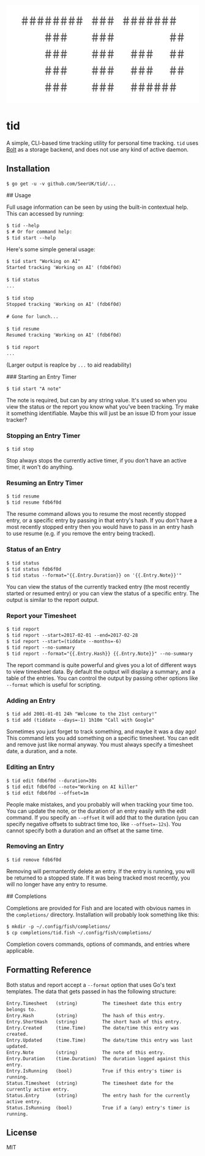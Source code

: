 <p align="center">
    <img src="https://raw.githubusercontent.com/SeerUK/tid/master/logo.png" height="256" />
</p>

# tid

A simple, CLI-based time tracking utility for personal time tracking. `tid` uses [Bolt][1] as a
storage backend, and does not use any kind of active daemon.

## Installation

```
$ go get -u -v github.com/SeerUK/tid/...
```

## Usage

Full usage information can be seen by using the built-in contextual help. This can accessed by
running:

```
$ tid --help
$ # Or for command help:
$ tid start --help
```

Here's some simple general usage:

```
$ tid start "Working on AI"
Started tracking 'Working on AI' (fdb6f0d)

$ tid status
...

$ tid stop
Stopped tracking 'Working on AI' (fdb6f0d)

# Gone for lunch...

$ tid resume
Resumed tracking 'Working on AI' (fdb6f0d)

$ tid report
...
```

(Larger output is reaplce by `...` to aid readability)

### Starting an Entry Timer

```
$ tid start "A note"
```

The note is required, but can by any string value. It's used so when you view the status or the
report you know what you've been tracking. Try make it something identifiable. Maybe this will just
be an issue ID from your issue tracker?

### Stopping an Entry Timer

```
$ tid stop
```

Stop always stops the currently active timer, if you don't have an active timer, it won't do
anything.

### Resuming an Entry Timer

```
$ tid resume
$ tid resume fdb6f0d
```

The resume command allows you to resume the most recently stopped entry, or a specific entry by
passing in that entry's hash. If you don't have a most recently stopped entry then you would have to
pass in an entry hash to use resume (e.g. if you remove the entry being tracked).

### Status of an Entry

```
$ tid status
$ tid status fdb6f0d
$ tid status --format="{{.Entry.Duration}} on '{{.Entry.Note}}'"
```

You can view the status of the currently tracked entry (the most recently started or resumed entry)
or you can view the status of a specific entry. The output is similar to the report output.

### Report your Timesheet

```
$ tid report
$ tid report --start=2017-02-01 --end=2017-02-28
$ tid report --start=(tiddate --months=-6)
$ tid report --no-summary
$ tid report --format="{{.Entry.Hash}} {{.Entry.Note}}" --no-summary
```

The report command is quite powerful and gives you a lot of different ways to view timesheet data.
By default the output will display a summary, and a table of the entries. You can control the output
by passing other options like `--format` which is useful for scripting.

### Adding an Entry

```
$ tid add 2001-01-01 24h "Welcome to the 21st century!"
$ tid add (tiddate --days=-1) 1h10m "Call with Google"
```

Sometimes you just forget to track something, and maybe it was a day ago! This command lets you add
something on a specific timesheet. You can edit and remove just like normal anyway. You must always
specify a timesheet date, a duration, and a note.

### Editing an Entry

```
$ tid edit fdb6f0d --duration=30s
$ tid edit fdb6f0d --note="Working on AI killer"
$ tid edit fdb6f0d --offset=1m
```

People make mistakes, and you probably will when tracking your time too. You can update the note, or
the duration of an entry easily with the edit command. If you specify an `--offset` it will add that
to the duration (you can specify negative offsets to subtract time too, like `--offset=-12s`). You
cannot specify both a duration and an offset at the same time.

### Removing an Entry

```
$ tid remove fdb6f0d
```

Removing will permantently delete an entry. If the entry is running, you will be returned to a
stopped state. If it was being tracked most recently, you will no longer have any entry to resume.

## Completions

Completions are provided for Fish and are located with obvious names in the `completions/` 
directory. Installation will probably look something like this:

```
$ mkdir -p ~/.config/fish/completions/
$ cp completions/tid.fish ~/.config/fish/completions/
```

Completion covers commands, options of commands, and entries where applicable.

## Formatting Reference

Both status and report accept a `--format` option that uses Go's text templates. The data that gets
passed in has the following structure:

```
Entry.Timesheet   (string)         The timesheet date this entry belongs to.
Entry.Hash        (string)         The hash of this entry.
Entry.ShortHash   (string)         The short hash of this entry.
Entry.Created     (time.Time)      The date/time this entry was created.
Entry.Updated     (time.Time)      The date/time this entry was last updated.
Entry.Note        (string)         The note of this entry.
Entry.Duration    (time.Duration)  The duration logged against this entry.
Entry.IsRunning   (bool)           True if this entry's timer is running.
Status.Timesheet  (string)         The timesheet date for the currently active entry.
Status.Entry      (string)         The entry hash for the currently active entry.
Status.IsRunning  (bool)           True if a (any) entry's timer is running.
```

## License

MIT

[1]: https://github.com/boltdb/bolt
